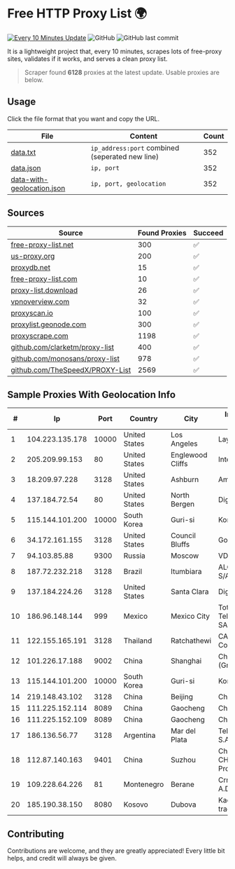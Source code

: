 
# Free HTTP Proxy List 🌍

[![Every 10 Minutes Update](https://github.com/mertguvencli/http-proxy-list/actions/workflows/main.yml/badge.svg?branch=main)](https://github.com/mertguvencli/http-proxy-list/actions/workflows/main.yml)
![GitHub](https://img.shields.io/github/license/mertguvencli/http-proxy-list)
![GitHub last commit](https://img.shields.io/github/last-commit/mertguvencli/http-proxy-list)

It is a lightweight project that, every 10 minutes, scrapes lots of free-proxy sites, validates if it works, and serves a clean proxy list.


> Scraper found **6128** proxies at the latest update. Usable proxies are below.

## Usage

Click the file format that you want and copy the URL.


|File|Content|Count|
|----|-------|-----|
|[data.txt](https://raw.githubusercontent.com/mertguvencli/http-proxy-list/main/proxy-list/data.txt)|`ip_address:port` combined (seperated new line)|352|
|[data.json](https://raw.githubusercontent.com/mertguvencli/http-proxy-list/main/proxy-list/data.json)|`ip, port`|352|
|[data-with-geolocation.json](https://raw.githubusercontent.com/mertguvencli/http-proxy-list/main/proxy-list/data-with-geolocation.json)|`ip, port, geolocation`|352|

## Sources

|Source|Found Proxies|Succeed|
|------|-------------|-------|
|[free-proxy-list.net](https://free-proxy-list.net)|300|✅|
|[us-proxy.org](https://www.us-proxy.org)|200|✅|
|[proxydb.net](http://proxydb.net)|15|✅|
|[free-proxy-list.com](https://free-proxy-list.com/?page=&port=&type%5B%5D=http&type%5B%5D=https&up_time=0&search=Search)|10|✅|
|[proxy-list.download](https://www.proxy-list.download/HTTP)|26|✅|
|[vpnoverview.com](https://vpnoverview.com/privacy/anonymous-browsing/free-proxy-servers)|32|✅|
|[proxyscan.io](https://www.proxyscan.io)|100|✅|
|[proxylist.geonode.com](https://proxylist.geonode.com/api/proxy-list?limit=300&page=1&sort_by=lastChecked&sort_type=desc&protocols=http,https)|300|✅|
|[proxyscrape.com](https://api.proxyscrape.com/v2/?request=displayproxies&protocol=http&timeout=10000&country=all&ssl=all&anonymity=all)|1198|✅|
|[github.com/clarketm/proxy-list](https://raw.githubusercontent.com/clarketm/proxy-list/master/proxy-list-raw.txt)|400|✅|
|[github.com/monosans/proxy-list](https://raw.githubusercontent.com/monosans/proxy-list/main/proxies/http.txt)|978|✅|
|[github.com/TheSpeedX/PROXY-List](https://raw.githubusercontent.com/TheSpeedX/PROXY-List/master/http.txt)|2569|✅|


## Sample Proxies With Geolocation Info

|#|Ip|Port|Country|City|Internet Service Provider|
|-|--|----|-------|----|-------------------------|
|1|104.223.135.178|10000|United States|Los Angeles|LayerHost|
|2|205.209.99.153|80|United States|Englewood Cliffs|Interserver, Inc|
|3|18.209.97.228|3128|United States|Ashburn|Amazon.com, Inc.|
|4|137.184.72.54|80|United States|North Bergen|DigitalOcean, LLC|
|5|115.144.101.200|10000|South Korea|Guri-si|Korea Telecom|
|6|34.172.161.155|3128|United States|Council Bluffs|Google LLC|
|7|94.103.85.88|9300|Russia|Moscow|VDSINA|
|8|187.72.232.218|3128|Brazil|Itumbiara|ALGAR TELECOM S/A|
|9|137.184.224.26|3128|United States|Santa Clara|DigitalOcean, LLC|
|10|186.96.148.144|999|Mexico|Mexico City|Total Play Telecomunicaciones SA De CV|
|11|122.155.165.191|3128|Thailand|Ratchathewi|CAT Telecom Public Company Limited|
|12|101.226.17.188|9002|China|Shanghai|China Telecom (Group)|
|13|115.144.101.200|10000|South Korea|Guri-si|Korea Telecom|
|14|219.148.43.102|3128|China|Beijing|Chinanet|
|15|111.225.152.114|8089|China|Gaocheng|Chinanet|
|16|111.225.152.109|8089|China|Gaocheng|Chinanet|
|17|186.136.56.77|3128|Argentina|Mar del Plata|Telecom Argentina S.A|
|18|112.87.140.163|9401|China|Suzhou|China Unicom CHINA169 Jiangsu Province Network|
|19|109.228.64.226|81|Montenegro|Berane|Crnogorski Telekom A.D. Podgorica|
|20|185.190.38.150|8080|Kosovo|Dubova|Kadri Haxhiaj trading as "B.I."|



## Contributing

Contributions are welcome, and they are greatly appreciated! Every
little bit helps, and credit will always be given.

